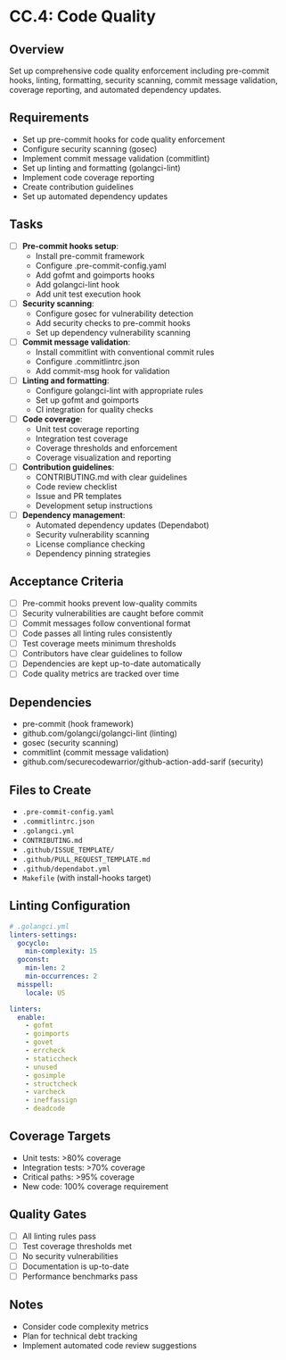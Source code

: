 # CC.4: Code Quality

## Overview
Set up comprehensive code quality enforcement including pre-commit hooks, linting, formatting, security scanning, commit message validation, coverage reporting, and automated dependency updates.

## Requirements
- Set up pre-commit hooks for code quality enforcement
- Configure security scanning (gosec)
- Implement commit message validation (commitlint)
- Set up linting and formatting (golangci-lint)
- Implement code coverage reporting
- Create contribution guidelines
- Set up automated dependency updates

## Tasks
- [ ] **Pre-commit hooks setup**:
  - Install pre-commit framework
  - Configure .pre-commit-config.yaml
  - Add gofmt and goimports hooks
  - Add golangci-lint hook
  - Add unit test execution hook
- [ ] **Security scanning**:
  - Configure gosec for vulnerability detection
  - Add security checks to pre-commit hooks
  - Set up dependency vulnerability scanning
- [ ] **Commit message validation**:
  - Install commitlint with conventional commit rules
  - Configure .commitlintrc.json
  - Add commit-msg hook for validation
- [ ] **Linting and formatting**:
  - Configure golangci-lint with appropriate rules
  - Set up gofmt and goimports
  - CI integration for quality checks
- [ ] **Code coverage**:
  - Unit test coverage reporting
  - Integration test coverage
  - Coverage thresholds and enforcement
  - Coverage visualization and reporting
- [ ] **Contribution guidelines**:
  - CONTRIBUTING.md with clear guidelines
  - Code review checklist
  - Issue and PR templates
  - Development setup instructions
- [ ] **Dependency management**:
  - Automated dependency updates (Dependabot)
  - Security vulnerability scanning
  - License compliance checking
  - Dependency pinning strategies

## Acceptance Criteria
- [ ] Pre-commit hooks prevent low-quality commits
- [ ] Security vulnerabilities are caught before commit
- [ ] Commit messages follow conventional format
- [ ] Code passes all linting rules consistently
- [ ] Test coverage meets minimum thresholds
- [ ] Contributors have clear guidelines to follow
- [ ] Dependencies are kept up-to-date automatically
- [ ] Code quality metrics are tracked over time

## Dependencies
- pre-commit (hook framework)
- github.com/golangci/golangci-lint (linting)
- gosec (security scanning)
- commitlint (commit message validation)
- github.com/securecodewarrior/github-action-add-sarif (security)

## Files to Create
- `.pre-commit-config.yaml`
- `.commitlintrc.json`
- `.golangci.yml`
- `CONTRIBUTING.md`
- `.github/ISSUE_TEMPLATE/`
- `.github/PULL_REQUEST_TEMPLATE.md`
- `.github/dependabot.yml`
- `Makefile` (with install-hooks target)

## Linting Configuration
```yaml
# .golangci.yml
linters-settings:
  gocyclo:
    min-complexity: 15
  goconst:
    min-len: 2
    min-occurrences: 2
  misspell:
    locale: US

linters:
  enable:
    - gofmt
    - goimports
    - govet
    - errcheck
    - staticcheck
    - unused
    - gosimple
    - structcheck
    - varcheck
    - ineffassign
    - deadcode
```

## Coverage Targets
- Unit tests: >80% coverage
- Integration tests: >70% coverage
- Critical paths: >95% coverage
- New code: 100% coverage requirement

## Quality Gates
- [ ] All linting rules pass
- [ ] Test coverage thresholds met
- [ ] No security vulnerabilities
- [ ] Documentation is up-to-date
- [ ] Performance benchmarks pass

## Notes
- Consider code complexity metrics
- Plan for technical debt tracking
- Implement automated code review suggestions
